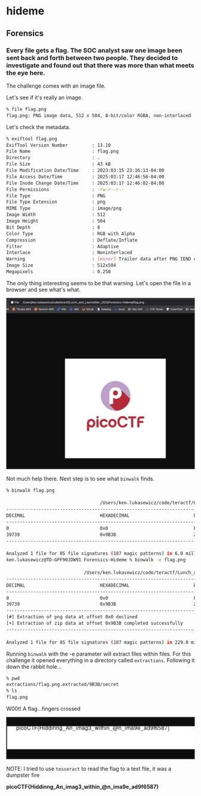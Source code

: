 # hideme

## Forensics

### Every file gets a flag.  The SOC analyst saw one image been sent back and forth between two people. They decided to investigate and found out that there was more than what meets the eye here.

The challenge comes with an image file.

Let's see if it's really an image.

```sh
% file flag.png
flag.png: PNG image data, 512 x 504, 8-bit/color RGBA, non-interlaced
```
Let's check the metadata.

```sh
% exiftool flag.png
ExifTool Version Number         : 13.10
File Name                       : flag.png
Directory                       : .
File Size                       : 43 kB
File Modification Date/Time     : 2023:03:15 23:16:13-04:00
File Access Date/Time           : 2025:03:17 12:46:56-04:00
File Inode Change Date/Time     : 2025:03:17 12:46:02-04:00
File Permissions                : -rw-r--r--
File Type                       : PNG
File Type Extension             : png
MIME Type                       : image/png
Image Width                     : 512
Image Height                    : 504
Bit Depth                       : 8
Color Type                      : RGB with Alpha
Compression                     : Deflate/Inflate
Filter                          : Adaptive
Interlace                       : Noninterlaced
Warning                         : [minor] Trailer data after PNG IEND chunk
Image Size                      : 512x504
Megapixels                      : 0.258
```

The only thing interesting seems to be that warning.  Let's open the file in a browser and see what's what.

![original](./original_image.png)

Not much help there.  Next step is to see what `binwalk` finds.

```sh
% binwalk flag.png

                                   /Users/ken.lukasewicz/code/teractf/Lunch_and_Learns/Mar_2025/Forensics-Hideme/flag.png
------------------------------------------------------------------------------------------------------------------------------------------------------------
DECIMAL                            HEXADECIMAL                        DESCRIPTION
------------------------------------------------------------------------------------------------------------------------------------------------------------
0                                  0x0                                PNG image, total size: 39739 bytes
39739                              0x9B3B                             ZIP archive, file count: 2, total size: 3266 bytes
------------------------------------------------------------------------------------------------------------------------------------------------------------

Analyzed 1 file for 85 file signatures (187 magic patterns) in 6.0 milliseconds
ken.lukasewicz@TD-GPF90JDW91 Forensics-Hideme % binwalk -e flag.png

                             /Users/ken.lukasewicz/code/teractf/Lunch_and_Learns/Mar_2025/Forensics-Hideme/extractions/flag.png
------------------------------------------------------------------------------------------------------------------------------------------------------------
DECIMAL                            HEXADECIMAL                        DESCRIPTION
------------------------------------------------------------------------------------------------------------------------------------------------------------
0                                  0x0                                PNG image, total size: 39739 bytes
39739                              0x9B3B                             ZIP archive, file count: 2, total size: 3266 bytes
------------------------------------------------------------------------------------------------------------------------------------------------------------
[#] Extraction of png data at offset 0x0 declined
[+] Extraction of zip data at offset 0x9B3B completed successfully
------------------------------------------------------------------------------------------------------------------------------------------------------------

Analyzed 1 file for 85 file signatures (187 magic patterns) in 229.0 milliseconds
```

Running `binwalk` with the -e parameter will extract files within files.  For this challenge it opened everything in a directory called `extractions`.  Following it down the rabbit hole...

```sh
% pwd
extractions/flag.png.extracted/9B3B/secret
% ls
flag.png
```
W00t!  A flag...fingers crossed

![flag](./flag_img.png)

NOTE:  I tried to use `tesseract` to read the flag to a text file, it was a dumpster fire

**picoCTF{Hiddinng_An_imag3_within_@n_ima9e_ad9f6587}**



